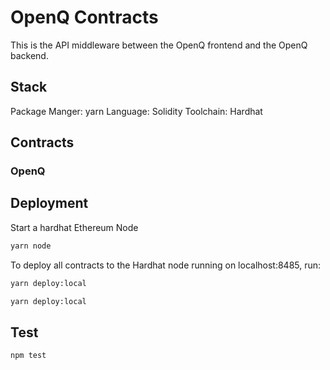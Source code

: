 # OpenQ Contracts

This is the API middleware between the OpenQ frontend and the OpenQ backend.

## Stack
Package Manger: yarn
Language: Solidity
Toolchain: Hardhat

## Contracts

### OpenQ

## Deployment

Start a hardhat Ethereum Node

```bash
yarn node
```

To deploy all contracts to the Hardhat node running on localhost:8485, run:

```bash
yarn deploy:local
```

```bash
yarn deploy:local
```

## Test
```bash
npm test
```